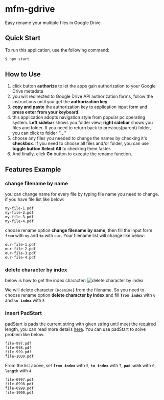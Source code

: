 # mfm-gdrive
Easy rename your multiple files in Google Drive

## Quick Start
To run this application, use the following command:
```bash
$ npm start
```
## How to Use
1. click button **authorize** to let the apps gain authorization to your Google Drive metadata
2. you will redirected to Google Drive API authorization forms, follow the instructions until you get the **authorization key**
3. **copy and paste** the authorization key to application input form and **press enter from your keyboard**.
4. this application adopts navigation style from popular pc operating system. **Left sidebar** shows you folder view; **right sidebar** shows you files and folder. If you need to return back to previous(parent) folder, you can click to folder **"..."**
5. choose any files you needed to change the names by checking it's **checkbox**. If you need to choose all files and/or folder, you can use **toggle button Select All** to checking them faster.
6. And finally, click **Go** button to execute the rename function.

## Features Example

### change filename by name
you can change name for every file by typing file name you need to change. if you have file list like below:
```
my-file-1.pdf
my-file-2.pdf
my-file-3.pdf
my-file-4.pdf
```
choose rename option **change filename by name**, then fill the input form **`from`** with `my` and **`to`** with `our`. Your filename list will change like below:
```
our-file-1.pdf
our-file-2.pdf
our-file-3.pdf
our-file-4.pdf
```

### delete character by index
below is how to get the index character:
![delete character by index](https://media.giphy.com/media/8qqqesHEL8YRHjbfwF/source.gif)
  
We will delete character `[Koenime]` from the filename. So you need to choose rename option **delete character by index** and fill **`from index`** with `0` and **`to index`** with `8`

### insert PadStart
padStart is pads the current string with given string until meet the required length, you can read more details [here](https://developer.mozilla.org/en-US/docs/Web/JavaScript/Reference/Global_Objects/String/padStart). You can use padStart to solve problem like below:

```
file-997.pdf
file-998.pdf
file-999.pdf
file-1000.pdf
```
From the list above, set  **`from index`** with `5`, **`to index`**  with `7`, **`pad with`** with `0`, **`length`** with `4`

```
file-0997.pdf
file-0998.pdf
file-0999.pdf
file-1000.pdf
```